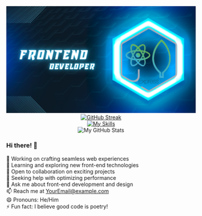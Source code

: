 <div align="center">
  <img src="https://github.com/Abirhossain2084/Abirhossain2084/blob/main/images/Git%20Cover%20Abir.png?raw=true" alt="Web Developer">
</div>

<div align="center">
  <a href="https://git.io/streak-stats">
    <img src="https://github-readme-streak-stats.herokuapp.com?user=Abirhossain2084&theme=windows-dark&card_width=500" alt="GitHub Streak" />
  </a>
</div>

<div align="center">
  <a href="https://skillicons.dev/icons?i=js,html,css,wasm">
    <img src="https://skillicons.dev/icons?i=js,html,css,wasm" alt="My Skills">
  </a>
</div>

<div align="center">
  <img src="http://github-profile-summary-cards.vercel.app/api/cards/stats?username=Abirhossain2084&theme=2077" alt="My GitHub Stats">
</div>

### Hi there! 👋

🔭 Working on crafting seamless web experiences  
🌱 Learning and exploring new front-end technologies  
👯 Open to collaboration on exciting projects  
🤔 Seeking help with optimizing performance  
💬 Ask me about front-end development and design  
📫 Reach me at [YourEmail@example.com](mailto:YourEmail@example.com)  
😄 Pronouns: He/Him  
⚡ Fun fact: I believe good code is poetry!
